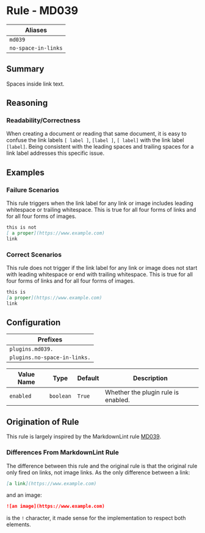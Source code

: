 # Rule - MD039

| Aliases |
| --- |
| `md039` |
| `no-space-in-links` |

## Summary

Spaces inside link text.

## Reasoning

### Readability/Correctness

When creating a document or reading that same document, it is easy to confuse
the link labels `[ label ]`, `[label ]`, `[ label]` with the link label
`[label]`.  Being consistent with the leading spaces and trailing spaces
for a link label addresses this specific issue.

## Examples

### Failure Scenarios

This rule triggers when the link label for any link or image includes leading
whitespace or trailing whitespace.  This is true for all four forms of links and
for all four forms of images.

```Markdown
this is not
[ a proper](https://www.example.com)
link
```

### Correct Scenarios

This rule does not trigger if the link label for any link or image does not
start with leading whitespace or end with trailing whitespace.
This is true for all four forms of links and
for all four forms of images.

```Markdown
this is
[a proper](https://www.example.com)
link
```

## Configuration

| Prefixes |
| --- |
| `plugins.md039.` |
| `plugins.no-space-in-links.` |

| Value Name | Type | Default | Description |
| -- | -- | -- | -- |
| `enabled` | `boolean` | `True` | Whether the plugin rule is enabled. |

## Origination of Rule

This rule is largely inspired by the MarkdownLint rule
[MD039](https://github.com/DavidAnson/markdownlint/blob/main/doc/Rules.md#md039---spaces-inside-link-text).

### Differences From MarkdownLint Rule

The difference between this rule and the original rule is that the original
rule only fired on links, not image links.  As the only difference between
a link:

```Markdown
[a link](https://www.example.com)
```

and an image:

```Markdown
![an image](https://www.example.com)
```

is the `!` character, it made sense for the implementation to respect both elements.
